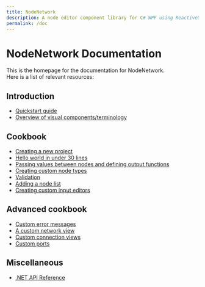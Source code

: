 ```yaml
---
title: NodeNetwork
description: A node editor component library for C# WPF using ReactiveUI.
permalink: /doc
---
```


# NodeNetwork Documentation

This is the homepage for the documentation for NodeNetwork.  
Here is a list of relevant resources:

## Introduction
 - [Quickstart guide](quickstart)
 - [Overview of visual components/terminology](components)

## Cookbook
 - [Creating a new project](cookbook/new_project)
 - [Hello world in under 30 lines](cookbook/hello_world)
 - [Passing values between nodes and defining output functions](cookbook/value_nodes)
 - [Creating custom node types](cookbook/custom_nodes)
 - [Validation](cookbook/validation)
 - [Adding a node list](cookbook/node_list)
 - [Creating custom input editors](cookbook/custom_editor)

## Advanced cookbook
 - [Custom error messages](cookbook/custom_errors)
 - [A custom network view](cookbook/custom_network)
 - [Custom connection views](cookbook/custom_connection)
 - [Custom ports](cookbook/custom_port)

## Miscellaneous
 - [.NET API Reference](api/api/NodeNetwork.html)
